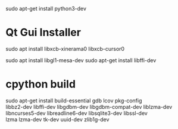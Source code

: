 sudo apt-get install python3-dev

# Qt Gui Installer
sudo apt install libxcb-xinerama0 libxcb-cursor0

sudo apt install libgl1-mesa-dev
sudo apt-get install libffi-dev

# cpython build
sudo apt-get install build-essential gdb lcov pkg-config \
      libbz2-dev libffi-dev libgdbm-dev libgdbm-compat-dev liblzma-dev \
      libncurses5-dev libreadline6-dev libsqlite3-dev libssl-dev \
      lzma lzma-dev tk-dev uuid-dev zlib1g-dev
